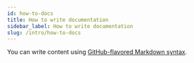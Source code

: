 ```yaml
---
id: how-to-docs
title: How to write documentation
sidebar_label: How to write documentation
slug: /intro/how-to-docs
---
```


You can write content using [GitHub-flavored Markdown syntax](https://github.github.com/gfm/).